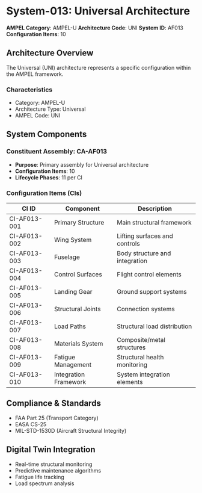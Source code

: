 # System-013: Universal Architecture

**AMPEL Category**: AMPEL-U
**Architecture Code**: UNI
**System ID**: AF013
**Configuration Items**: 10

## Architecture Overview

The Universal (UNI) architecture represents a specific configuration within the AMPEL framework.

### Characteristics
- Category: AMPEL-U
- Architecture Type: Universal
- AMPEL Code: UNI

## System Components

### Constituent Assembly: CA-AF013
- **Purpose**: Primary assembly for Universal architecture
- **Configuration Items**: 10
- **Lifecycle Phases**: 11 per CI

### Configuration Items (CIs)

| CI ID | Component | Description |
|-------|-----------|-------------|
| CI-AF013-001 | Primary Structure | Main structural framework |
| CI-AF013-002 | Wing System | Lifting surfaces and controls |
| CI-AF013-003 | Fuselage | Body structure and integration |
| CI-AF013-004 | Control Surfaces | Flight control elements |
| CI-AF013-005 | Landing Gear | Ground support systems |
| CI-AF013-006 | Structural Joints | Connection systems |
| CI-AF013-007 | Load Paths | Structural load distribution |
| CI-AF013-008 | Materials System | Composite/metal structures |
| CI-AF013-009 | Fatigue Management | Structural health monitoring |
| CI-AF013-010 | Integration Framework | System integration elements |

## Compliance & Standards
- FAA Part 25 (Transport Category)
- EASA CS-25
- MIL-STD-1530D (Aircraft Structural Integrity)

## Digital Twin Integration
- Real-time structural monitoring
- Predictive maintenance algorithms
- Fatigue life tracking
- Load spectrum analysis
